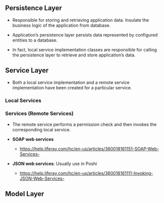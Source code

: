 ## Persistence Layer

- Responsible for storing and retrieving application data. Insulate the business logic of the application from database. 

- Application’s persistence layer persists data represented by configured entities to a database. 

- In fact, local service implementation classes are responsible for calling the persistence layer to retrieve and store application’s data.

## Service Layer

- Both a local service implementation and a remote service implementation have been created for a particular service.

### Local Services

### Services (Remote Services)

- The remote service performs a permission check and then invokes the corresponding local service.

- **SOAP web services**

  - https://help.liferay.com/hc/en-us/articles/360018161151-SOAP-Web-Services-

- **JSON web services**: Usually use in Poshi

  - https://help.liferay.com/hc/en-us/articles/360018161111-Invoking-JSON-Web-Services-

## Model Layer
